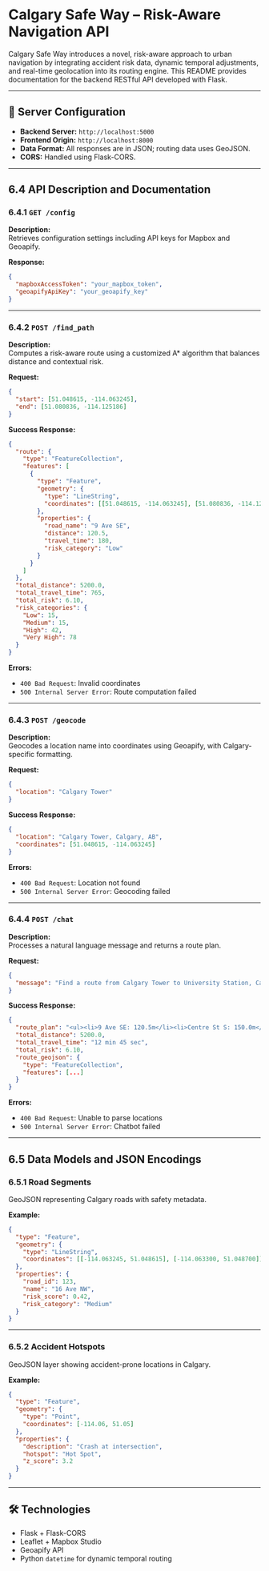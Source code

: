 
# Calgary Safe Way – Risk-Aware Navigation API

Calgary Safe Way introduces a novel, risk-aware approach to urban navigation by integrating accident risk data, dynamic temporal adjustments, and real-time geolocation into its routing engine. This README provides documentation for the backend RESTful API developed with Flask.

---

## 🚀 Server Configuration

- **Backend Server:** `http://localhost:5000`
- **Frontend Origin:** `http://localhost:8000`
- **Data Format:** All responses are in JSON; routing data uses GeoJSON.
- **CORS:** Handled using Flask-CORS.

---

## 6.4 API Description and Documentation

### 6.4.1 `GET /config`

**Description:**  
Retrieves configuration settings including API keys for Mapbox and Geoapify.

**Response:**
```json
{
  "mapboxAccessToken": "your_mapbox_token",
  "geoapifyApiKey": "your_geoapify_key"
}
```

---

### 6.4.2 `POST /find_path`

**Description:**  
Computes a risk-aware route using a customized A* algorithm that balances distance and contextual risk.

**Request:**
```json
{
  "start": [51.048615, -114.063245],
  "end": [51.080836, -114.125186]
}
```

**Success Response:**
```json
{
  "route": {
    "type": "FeatureCollection",
    "features": [
      {
        "type": "Feature",
        "geometry": {
          "type": "LineString",
          "coordinates": [[51.048615, -114.063245], [51.080836, -114.125186]]
        },
        "properties": {
          "road_name": "9 Ave SE",
          "distance": 120.5,
          "travel_time": 180,
          "risk_category": "Low"
        }
      }
    ]
  },
  "total_distance": 5200.0,
  "total_travel_time": 765,
  "total_risk": 6.10,
  "risk_categories": {
    "Low": 15,
    "Medium": 15,
    "High": 42,
    "Very High": 78
  }
}
```

**Errors:**
- `400 Bad Request`: Invalid coordinates
- `500 Internal Server Error`: Route computation failed

---

### 6.4.3 `POST /geocode`

**Description:**  
Geocodes a location name into coordinates using Geoapify, with Calgary-specific formatting.

**Request:**
```json
{
  "location": "Calgary Tower"
}
```

**Success Response:**
```json
{
  "location": "Calgary Tower, Calgary, AB",
  "coordinates": [51.048615, -114.063245]
}
```

**Errors:**
- `400 Bad Request`: Location not found
- `500 Internal Server Error`: Geocoding failed

---

### 6.4.4 `POST /chat`

**Description:**  
Processes a natural language message and returns a route plan.

**Request:**
```json
{
  "message": "Find a route from Calgary Tower to University Station, Calgary"
}
```

**Success Response:**
```json
{
  "route_plan": "<ul><li>9 Ave SE: 120.5m</li><li>Centre St S: 150.0m</li></ul>",
  "total_distance": 5200.0,
  "total_travel_time": "12 min 45 sec",
  "total_risk": 6.10,
  "route_geojson": {
    "type": "FeatureCollection",
    "features": [...]
  }
}
```

**Errors:**
- `400 Bad Request`: Unable to parse locations
- `500 Internal Server Error`: Chatbot failed

---

## 6.5 Data Models and JSON Encodings

### 6.5.1 Road Segments

GeoJSON representing Calgary roads with safety metadata.

**Example:**
```json
{
  "type": "Feature",
  "geometry": {
    "type": "LineString",
    "coordinates": [[-114.063245, 51.048615], [-114.063300, 51.048700]]
  },
  "properties": {
    "road_id": 123,
    "name": "16 Ave NW",
    "risk_score": 0.42,
    "risk_category": "Medium"
  }
}
```

---

### 6.5.2 Accident Hotspots

GeoJSON layer showing accident-prone locations in Calgary.

**Example:**
```json
{
  "type": "Feature",
  "geometry": {
    "type": "Point",
    "coordinates": [-114.06, 51.05]
  },
  "properties": {
    "description": "Crash at intersection",
    "hotspot": "Hot Spot",
    "z_score": 3.2
  }
}
```

---

## 🛠️ Technologies

- Flask + Flask-CORS
- Leaflet + Mapbox Studio
- Geoapify API
- Python `datetime` for dynamic temporal routing
